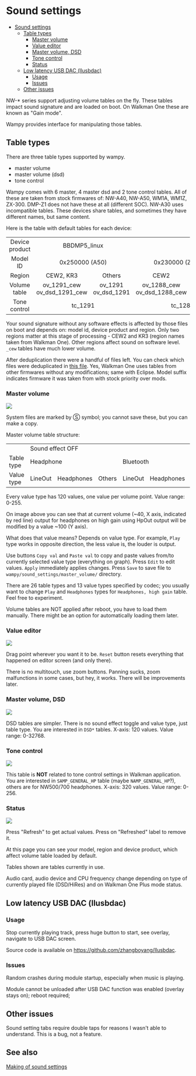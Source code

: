 # Sound settings

<!-- TOC -->

* [Sound settings](#sound-settings)
  * [Table types](#table-types)
    * [Master volume](#master-volume)
    * [Value editor](#value-editor)
    * [Master volume, DSD](#master-volume-dsd)
    * [Tone control](#tone-control)
    * [Status](#status)
  * [Low latency USB DAC (llusbdac)](#low-latency-usb-dac-llusbdac)
    * [Usage](#usage)
    * [Issues](#issues)
  * [Other issues](#other-issues)

<!-- TOC -->

NW-* series support adjusting volume tables on the fly. These tables impact sound signature and are loaded on boot. On
Walkman One these are known as "Gain mode".

Wampy provides interface for manipulating those tables.

## Table types

There are three table types supported by wampy.

- master volume
- master volume (dsd)
- tone control

Wampy comes with 6 master, 4 master dsd and 2 tone control tables. All of these are taken from stock firmwares of:
NW-A40, NW-A50, WM1A, WM1Z, ZX-300. DMP-Z1 does not have these at all (different SOC). NW-A30 uses incompatible tables.
These devices share tables, and sometimes they have different names, but same content.

Here is the table with default tables for each device:

<table>
  <tr align="center">
    <td>Device product</td>
    <td colspan="2">BBDMP5_linux</td>
    <td colspan="4">BBDMP3_linux</td>
    <td colspan="4">BBDMP2_linux</td>
  </tr>
  <tr align="center">
    <td>Model ID</td>
    <td colspan="2">0x250000 (A50)</td>
    <td colspan="2">0x230000 (ZX300?)</td>
    <td colspan="2">0x240000 (A40)</td>
    <td colspan="2">0x200000, 0x210000 (WM1A/Z?)</td>
    <td colspan="2">0x220000 (A30)</td>
  </tr>
  <tr align="center">
    <td>Region</td>
    <td>CEW2, KR3</td>
    <td>Others</td>
    <td>CEW2</td>
    <td>Others</td>
    <td>CEW2, KR3</td>
    <td>Others</td>
    <td>CEW2</td>
    <td>Others</td>
    <td>CEW2</td>
    <td>Others</td>
  </tr>
  <tr align="center">
    <td>Volume table</td>
    <td>ov_1291_cew<br/>ov_dsd_1291_cew</td>
    <td>ov_1291<br/>ov_dsd_1291</td>
    <td>ov_1288_cew<br/>ov_dsd_1288_cew</td>
    <td>ov_1288<br/>ov_dsd_1288</td>
    <td>ov_1290_cew<br/>ov_dsd_1290_cew</td>
    <td>ov_1290<br/>ov_dsd_1290</td>
    <td>ov_127x_cew<br/>ov_dsd_127x_cew</td>
    <td>ov_127x<br/>ov_dsd_127x</td>
    <td>ov_1280_cew<br/>ov_dsd_1280_cew</td>
    <td>ov_1280<br/>ov_dsd_1280</td>
  </tr>
  <tr align="center">
    <td>Tone control</td>
    <td colspan="2">tc_1291</td>
    <td colspan="2">tc_1288</td>
    <td colspan="2">tc_1290</td>
    <td colspan="2">tc_127x</td>
    <td colspan="2">tc_1280</td>
  </tr>
</table>

Your sound signature without any software effects is affected by those files on boot and depends on: model id, device
product and region. Only two regions matter at this stage of processing - CEW2 and KR3 (region names taken from Walkman
One). Other regions affect sound on software level. `_cew` tables have much lower volume.

After deduplication there were a handful of files left. You can check which files were deduplicated
in [this file](https://github.com/unknown321/wampy/blob/master/tunings/uniq.txt). Yes, Walkman One uses tables from
other firmwares without any modifications; same with Eclipse. Model suffix indicates firmware it was taken from with
stock priority over mods.

### Master volume

<img src="images/settings-master-volume-table.png">

System files are marked by Ⓢ symbol; you cannot save these, but you can make a copy.

Master volume table structure:

<table>
<tr>
<td></td>
<td colspan="9">Sound effect OFF</td>
<td colspan="9">Sound effect ON</td>
</tr>
<tr>
<td>Table type</td>
<td colspan="3">Headphone</td> <td colspan="3">Bluetooth</td> <td colspan="3">Others</td>
<td colspan="3">Headphone</td> <td colspan="3">Bluetooth</td> <td colspan="3">Others</td>
</tr>

<tr>
<td>Value type</td>
<td>LineOut</td> <td>Headphones</td> <td>Others</td> <td>LineOut</td> <td>Headphones</td> <td>Others</td> <td>LineOut</td> <td>Headphones</td> <td>Others</td>
<td>LineOut</td> <td>Headphones</td> <td>Others</td> <td>LineOut</td> <td>Headphones</td> <td>Others</td> <td>LineOut</td> <td>Headphones</td> <td>Others</td>
</tr>
</table>

Every value type has 120 values, one value per volume point. Value range: 0-255.

On image above you can see that at current volume (~40, X axis, indicated by red line) output for headphones on high
gain using HpOut output will be modified by a value ~100 (Y axis).

What does that value means? Depends on value type. For example, `Play` type works in opposite direction, the less value
is, the louder is output.

Use buttons `Copy val` and `Paste val` to copy and paste values from/to currently selected value type (everything on
graph). Press `Edit` to edit values. `Apply` immediately applies changes. Press `Save` to save file
to `wampy/sound_settings/master_volume/` directory.

There are 26 table types and 13 value types specified by codec; you usually want to change `Play` and `Headphones` types
for `Headphones, high gain` table. Feel free to experiment.

Volume tables are NOT applied after reboot, you have to load them manually. There might be an option for automatically
loading them later.

### Value editor

<img src="images/settings-mvt-editor.png">

Drag point wherever you want it to be. `Reset` button resets everything that happened on editor screen (and only
there).

There is no multitouch, use zoom buttons. Panning sucks, zoom malfunctions in some cases, but hey, it works. There will
be improvements later.

### Master volume, DSD

<img src="images/settings-dsd.png">

DSD tables are simpler. There is no sound effect toggle and value type, just table type. You are interested in `DSD*`
tables. X-axis: 120 values. Value range: 0-32768.

### Tone control

<img src="images/settings-tct.png">

This table is **NOT** related to tone control settings in Walkman application. You are interested in `SAMP_GENERAL_HP`
table (maybe `NAMP_GENERAL_HP`?), others are for NW500/700 headphones. X-axis: 320 values. Value range: 0-256.

### Status

<img src="images/settings-status.png">

Press "Refresh" to get actual values. Press on "Refreshed" label to remove it.

At this page you can see your model, region and device product, which affect volume table loaded by default.

Tables shown are tables currently in use.

Audio card, audio device and CPU frequency change depending on type of currently played file (DSD/HiRes) and on Walkman
One Plus mode status.

## Low latency USB DAC (llusbdac)

### Usage

Stop currently playing track, press huge button to start, see overlay, navigate to USB DAC screen.

Source code is available on https://github.com/zhangboyang/llusbdac.

### Issues

Random crashes during module startup, especially when music is playing.

Module cannot be unloaded after USB DAC function was enabled (overlay stays on); reboot required;

## Other issues

Sound setting tabs require double taps for reasons I wasn't able to understand. This is a bug, not a feature.

## See also

[Making of sound settings](./MAKING_OF_SOUND_SETTINGS.md)